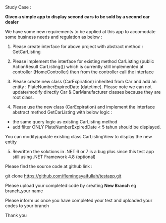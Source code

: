 Study Case :

<B>Given a simple app to display second cars to be sold by a second car dealer</b>

We have some new requirements to be applied at this app to accomodate some business needs and regulation as below :

1. Please create interface for above project with abstract method : GetCarListing 

2. Please implement the interface for existing method CarListing (public ActionResult CarListing()) which is currently 
still implemented at controller (HomeController) then from the controller call the interface

3. Please create new class (CarExpiration) inherited from Car and add an entity : PlateNumberExpiredDate (datetime).
Please note we can not update/modify directly Car & CarManufacturer classes because they are root class.

4. Please use the new class (CarExpiration) and implement the interface abstract method GetCarListing with below logic :
- the same query logic as existing CarListing method
- add filter ONLY PlateNumberExpiredDate < 5 tahun should be displayed.

You can modify/update existing class CarListingView to display the new entity

5. Rewritten the solutions in .NET 6 or 7 is a bug plus since this test app still using .NET Framework 4.8 (optional) 

Please find the source code at github link :

git clone https://github.com/flemingsyaifullah/testapp.git

Please upload your completed code by creating <b>New Branch</b>
eg branch_your name

Please inform us once you have completed your test and uploaded your codes to your branch

Thank you

